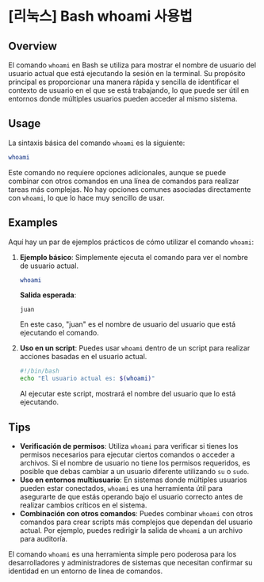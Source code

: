 # [리눅스] Bash whoami 사용법

## Overview
El comando `whoami` en Bash se utiliza para mostrar el nombre de usuario del usuario actual que está ejecutando la sesión en la terminal. Su propósito principal es proporcionar una manera rápida y sencilla de identificar el contexto de usuario en el que se está trabajando, lo que puede ser útil en entornos donde múltiples usuarios pueden acceder al mismo sistema.

## Usage
La sintaxis básica del comando `whoami` es la siguiente:

```bash
whoami
```

Este comando no requiere opciones adicionales, aunque se puede combinar con otros comandos en una línea de comandos para realizar tareas más complejas. No hay opciones comunes asociadas directamente con `whoami`, lo que lo hace muy sencillo de usar.

## Examples
Aquí hay un par de ejemplos prácticos de cómo utilizar el comando `whoami`:

1. **Ejemplo básico**: Simplemente ejecuta el comando para ver el nombre de usuario actual.

   ```bash
   whoami
   ```

   **Salida esperada**:
   ```
   juan
   ```

   En este caso, "juan" es el nombre de usuario del usuario que está ejecutando el comando.

2. **Uso en un script**: Puedes usar `whoami` dentro de un script para realizar acciones basadas en el usuario actual.

   ```bash
   #!/bin/bash
   echo "El usuario actual es: $(whoami)"
   ```

   Al ejecutar este script, mostrará el nombre del usuario que lo está ejecutando.

## Tips
- **Verificación de permisos**: Utiliza `whoami` para verificar si tienes los permisos necesarios para ejecutar ciertos comandos o acceder a archivos. Si el nombre de usuario no tiene los permisos requeridos, es posible que debas cambiar a un usuario diferente utilizando `su` o `sudo`.
- **Uso en entornos multiusuario**: En sistemas donde múltiples usuarios pueden estar conectados, `whoami` es una herramienta útil para asegurarte de que estás operando bajo el usuario correcto antes de realizar cambios críticos en el sistema.
- **Combinación con otros comandos**: Puedes combinar `whoami` con otros comandos para crear scripts más complejos que dependan del usuario actual. Por ejemplo, puedes redirigir la salida de `whoami` a un archivo para auditoría.

El comando `whoami` es una herramienta simple pero poderosa para los desarrolladores y administradores de sistemas que necesitan confirmar su identidad en un entorno de línea de comandos.